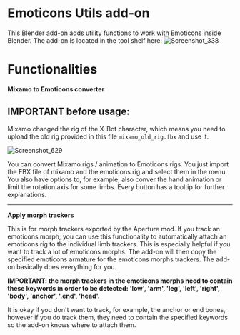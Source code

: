 # Emoticons Utils add-on
This Blender add-on adds utility functions to work with Emoticons inside Blender. The add-on is located in the tool shelf here:
![Screenshot_338](https://user-images.githubusercontent.com/71967555/164560401-a2bf7c2c-2f59-4f03-8cf7-abf334028ac5.png)

# Functionalities

**Mixamo to Emoticons converter**

## IMPORTANT before usage:
Mixamo changed the rig of the X-Bot character, which means you need to upload the old rig provided in this file `mixamo_old_rig.fbx` and use it.

![Screenshot_629](https://user-images.githubusercontent.com/71967555/201525241-db40f01b-bc39-4d54-9350-4691255a0385.png)


You can convert Mixamo rigs / animation to Emoticons rigs. You just import the FBX file of mixamo and the emoticons rig and select them in the menu. You also have options to, for example, also conver the hand animation or limit the rotation axis for some limbs. Every button has a tooltip for further explanations.
<hr>

**Apply morph trackers**

This is for morph trackers exported by the Aperture mod. If you track an emoticons morph, you can use this functionality to automatically attach an emoticons rig to the individual limb trackers. This is especially helpful if you want to track a lot of emoticons morphs. The add-on will then copy the specified emoticons armature for the emoticons morphs trackers. The add-on basically does everything for you.

**IMPORTANT: the morph trackers in the emoticons morphs need to contain these keywords in order to be detected: 'low', 'arm', 'leg', 'left', 'right', 'body', 'anchor', '.end', 'head'.**

It is okay if you don't want to track, for example, the anchor or end bones, however if you do track them, they need to contain the specified keywords so the add-on knows where to attach them.
